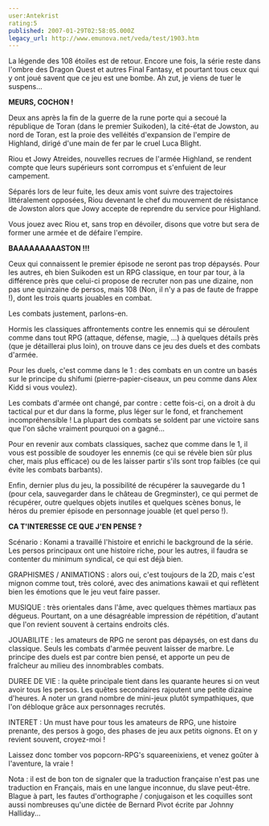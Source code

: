 ```yaml
---
user:Antekrist
rating:5
published: 2007-01-29T02:58:05.000Z
legacy_url: http://www.emunova.net/veda/test/1903.htm
---
```

La légende des 108 étoiles est de retour. Encore une fois, la série reste dans l'ombre des Dragon Quest et autres Final Fantasy, et pourtant tous ceux qui y ont joué savent que ce jeu est une bombe. Ah zut, je viens de tuer le suspens...  

  

**MEURS, COCHON !**  

Deux ans après la fin de la guerre de la rune porte qui a secoué la république de Toran (dans le premier Suikoden), la cité-état de Jowston, au nord de Toran, est la proie des velléités d'expansion de l'empire de Highland, dirigé d'une main de fer par le cruel Luca Blight.  

Riou et Jowy Atreides, nouvelles recrues de l'armée Highland, se rendent compte que leurs supérieurs sont corrompus et s'enfuient de leur campement.  

Séparés lors de leur fuite, les deux amis vont suivre des trajectoires littéralement opposées, Riou devenant le chef du mouvement de résistance de Jowston alors que Jowy accepte de reprendre du service pour Highland.  

Vous jouez avec Riou et, sans trop en dévoiler, disons que votre but sera de former une armée et de défaire l'empire.  

  

**BAAAAAAAAASTON !!!**  

Ceux qui connaissent le premier épisode ne seront pas trop dépaysés. Pour les autres, eh bien Suikoden est un RPG classique, en tour par tour, à la différence près que celui-ci propose de recruter non pas une dizaine, non pas une quinzaine de persos, mais 108 (Non, il n'y a pas de faute de frappe !), dont les trois quarts jouables en combat.  

Les combats justement, parlons-en.  

Hormis les classiques affrontements contre les ennemis qui se déroulent comme dans tout RPG (attaque, défense, magie, ...) à quelques détails près (que je détaillerai plus loin), on trouve dans ce jeu des duels et des combats d'armée.  

Pour les duels, c'est comme dans le 1 : des combats en un contre un basés sur le principe du shifumi (pierre-papier-ciseaux, un peu comme dans Alex Kidd si vous voulez).  

Les combats d'armée ont changé, par contre : cette fois-ci, on a droit à du tactical pur et dur dans la forme, plus léger sur le fond, et franchement incompréhensible ! La plupart des combats se soldent par une victoire sans que l'on sâche vraiment pourquoi on a gagné...  

Pour en revenir aux combats classiques, sachez que comme dans le 1, il vous est possible de soudoyer les ennemis (ce qui se révèle bien sûr plus cher, mais plus efficace) ou de les laisser partir s'ils sont trop faibles (ce qui évite les combats barbants).  

  

Enfin, dernier plus du jeu, la possibilité de récupérer la sauvegarde du 1 (pour cela, sauvegarder dans le château de Gregminster), ce qui permet de récupérer, outre quelques objets inutiles et quelques scènes bonus, le héros du premier épisode en personnage jouable (et quel perso !).  

  

**CA T'INTERESSE CE QUE J'EN PENSE ?**  

  

Scénario : Konami a travaillé l'histoire et enrichi le background de la série. Les persos principaux ont une histoire riche, pour les autres, il faudra se contenter du minimum syndical, ce qui est déjà bien.  

GRAPHISMES / ANIMATIONS : alors oui, c'est toujours de la 2D, mais c'est mignon comme tout, très coloré, avec des animations kawaii et qui reflètent bien les émotions que le jeu veut faire passer.  

MUSIQUE : très orientales dans l'âme, avec quelques thèmes martiaux pas dégueus. Pourtant, on a une désagréable impression de répétition, d'autant que l'on revient souvent à certains endroits clés.  

JOUABILITE : les amateurs de RPG ne seront pas dépaysés, on est dans du classique. Seuls les combats d'armée peuvent laisser de marbre. Le principe des duels est par contre bien pensé, et apporte un peu de fraîcheur au milieu des innombrables combats.  

DUREE DE VIE : la quête principale tient dans les quarante heures si on veut avoir tous les persos. Les quêtes secondaires rajoutent une petite dizaine d'heures. A noter un grand nombre de mini-jeux plutôt sympathiques, que l'on débloque grâce aux personnages recrutés.  

INTERET : Un must have pour tous les amateurs de RPG, une histoire prenante, des persos à gogo, des phases de jeu aux petits oignons. Et on y revient souvent, croyez-moi !  

Laissez donc tomber vos popcorn-RPG's squareenixiens, et venez goûter à l'aventure, la vraie !  

  

Nota : il est de bon ton de signaler que la traduction française n'est pas une traduction en Français, mais en une langue inconnue, du slave peut-être. Blague à part, les fautes d'orthographe / conjugaison et les coquilles sont aussi nombreuses qu'une dictée de Bernard Pivot écrite par Johnny Halliday...
